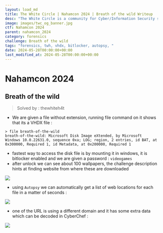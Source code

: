 ```yaml
---
layout: load_md
title: The White Circle | Nahamcon 2024 | Breath of the wild Writeup
desc: "The White Circle is a community for Cyber/Information Security students, enthusiasts and professionals. You can discuss anything related to Security, share your knowledge with others, get help when you need it and proceed further in your journey with amazing people from all over the world."
image: images/twc_og_banner.jpg
ctf: Nahamcon 2024
parent: nahamcon_2024
category: forensics
challenge: Breath of the wild
tags: "forensics, twh, vhdx, bitlocker, autopsy, "
date: 2024-05-28T00:00:00+00:00
last_modified_at: 2024-05-28T00:00:00+00:00
---
```


<h1 class="heading card-title white-text">Nahamcon 2024</h1>

## Breath of the wild
> Solved by : thewhiteh4t


- We are given a file without extension, running file command on it shows that its a VHDX file :

```
> file breath-of-the-wild
breath-of-the-wild: Microsoft Disk Image eXtended, by Microsoft Windows 10.0.22631.0, sequence 0xa; LOG; region, 2 entries, id BAT, at 0x300000, Required 1, id Metadata, at 0x200000, Required 1
```

- fastest way to access the disk file is by mounting it in windows, it is bitlocker enabled and we are given a password : `videogames`
- after unlock we can see about 100 wallpapers, the challenge description hints at finding website from where these are downloaded


![](https://i.imgur.com/ntLt6eT.png)



- using `Autopsy` we can automatically get a list of web locations for each file in a matter of seconds : 


![](https://i.imgur.com/OzxcGPt.png)



- one of the URL is using a different domain and it has some extra data which can be decoded in CyberChef : 


![](https://i.imgur.com/1PvaIro.png)




